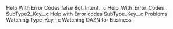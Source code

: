 <?xml version="1.0" encoding="UTF-8"?>
<CustomMetadata xmlns="http://soap.sforce.com/2006/04/metadata" xmlns:xsi="http://www.w3.org/2001/XMLSchema-instance" xmlns:xsd="http://www.w3.org/2001/XMLSchema">
    <label>Help With Error Codes</label>
    <protected>false</protected>
    <values>
        <field>Bot_Intent__c</field>
        <value xsi:type="xsd:string">Help_With_Error_Codes</value>
    </values>
    <values>
        <field>SubType2_Key__c</field>
        <value xsi:type="xsd:string">Help with Error codes</value>
    </values>
    <values>
        <field>SubType_Key__c</field>
        <value xsi:type="xsd:string">Problems Watching</value>
    </values>
    <values>
        <field>Type_Key__c</field>
        <value xsi:type="xsd:string">Watching DAZN for Business</value>
    </values>
</CustomMetadata>
